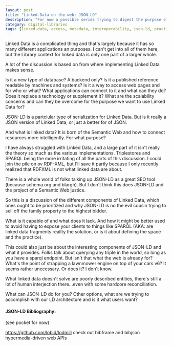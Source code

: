 ```yaml
---
layout: post
title: "Linked-Data on the web: JSON-LD"
description: "For now a possible series trying to digest the purpose of various serializations, infrastructure/architecture, practice, community, and goals in Linked Data."
category: digital-libraries
tags: [linked-data, access, metadata, interoperability, json-ld, practice]
---
```


Linked Data is a complicated thing and that's largely because it has so many different applications an purposes. I can't get into all of them here, but the Library context for linked data is only one part of a larger whole.

A lot of the discussion is based on from where implementing Linked Data makes sense. 

Is it a new type of database? A backend only?
Is it a published reference readable by machines and systems?
Is it a way to access web pages and for who or what?
What applications can connect to it and what can they do?
Does it replace a technology or supplement it?
What are the scalability concerns and can they be overcome for the purpose we want to use Linked Data for?

JSON-LD is a partciular type of serialization for Linked Data. But is it really a JSON version of Linked Data, or just a better for of JSON.

And what is linked data? It is born of the Semantic Web and how to connect resources more intelligently. For what purpose?

I have always struggled with Linked Data, and a large part of it isn't really the theory so much as the various implementations. Triplestores and SPARQL being the more irritating of all the parts of this discussion. I could join the pile on ov RDF-XML, but I'll save it partly because I only recently realized that RDFXML is not what linked data are about. 

There is a whole world of folks talking up JSON-LD as a great SEO tool (because schema.org and blargh). But I don't think this does JSON-LD and the project of a Semantic Web justice. 

So this is a discussion of the different components of Linked Data, which ones ought to be prioritized and why JSON-LD is no the evil cousin trying to sell off the family property to the highest bidder.

What is it capable of and what does it lack. And how it might be better used to avoid having to expose your clients to things like SPARQL (AKA: are linked data fragments reallty the solution, or is it about defining the space and the practice).

This could also just be about the interesting components of JSON-LD and what it provides. Folks talk about querying any triple in the world, so long as you have a sparql endpoint. But isn't that what the web is already for? What's the point of strapping a lawnmower engine on top of your cars v6? It seems rather unecessary. Or does it? I don't know.


What linked data doesn't solve are poorly described entities, there's still a lot of human interjection there...even with some hardcore reconciliation.

What can JSON-LD do for you? Other options, what are we trying to accomplish with our LD architecture and is it what users want?


#### JSON-LD Bibliography:

(see pocket for now)

https://github.com/lobid/lodmill
check out bibframe and bibjson
hypermedia-driven web APIs
